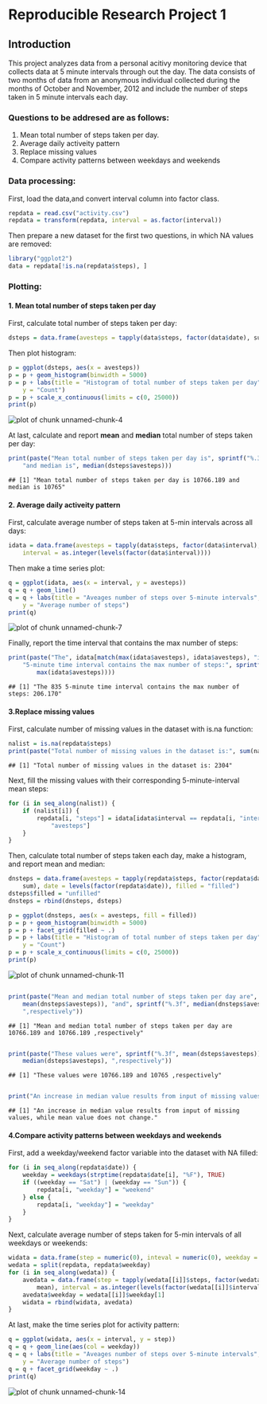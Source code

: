 Reproducible Research Project 1
========================================================
## Introduction
This project analyzes data from a personal acitivy monitoring device that collects data at 5 minute intervals through out the day. The data consists of two months of data from an anonymous individual collected during the months of October and November, 2012 and include the number of steps taken in 5 minute intervals each day.

### Questions to be addresed are as follows:
1. Mean total number of steps taken per day.
2. Average daily activeity pattern
3. Replace missing values
4. Compare activity patterns between weekdays and weekends

### Data processing:

First, load the data,and  convert interval column into factor class.

```r
repdata = read.csv("activity.csv")
repdata = transform(repdata, interval = as.factor(interval))
```


Then prepare a new dataset for the first two questions, in which NA values are removed:

```r
library("ggplot2")
data = repdata[!is.na(repdata$steps), ]
```


### Plotting:
#### 1. Mean total number of steps taken per day
First, calculate total number of steps taken per day:

```r
dsteps = data.frame(avesteps = tapply(data$steps, factor(data$date), sum), date = levels(factor(data$date)))
```


Then plot histogram:

```r
p = ggplot(dsteps, aes(x = avesteps))
p = p + geom_histogram(binwidth = 5000)
p = p + labs(title = "Histogram of total number of steps taken per day", x = "Total number of steps taken per day", 
    y = "Count")
p = p + scale_x_continuous(limits = c(0, 25000))
print(p)
```

![plot of chunk unnamed-chunk-4](figure/unnamed-chunk-4.png) 


At last, calculate and report **mean** and **median** total number of steps taken per day:

```r
print(paste("Mean total number of steps taken per day is", sprintf("%.3f", mean(dsteps$avesteps)), 
    "and median is", median(dsteps$avesteps)))
```

```
## [1] "Mean total number of steps taken per day is 10766.189 and median is 10765"
```


#### 2. Average daily activeity pattern 
First, calculate average number of steps taken at 5-min intervals across all days:

```r
idata = data.frame(avesteps = tapply(data$steps, factor(data$interval), mean), 
    interval = as.integer(levels(factor(data$interval))))
```


Then make a time series plot:

```r
q = ggplot(idata, aes(x = interval, y = avesteps))
q = q + geom_line()
q = q + labs(title = "Aveages number of steps over 5-minute intervals", x = "5-min Interval", 
    y = "Average number of steps")
print(q)
```

![plot of chunk unnamed-chunk-7](figure/unnamed-chunk-7.png) 


Finally, report the time interval that contains the max number of steps:

```r
print(paste("The", idata[match(max(idata$avesteps), idata$avesteps), "interval"], 
    "5-minute time interval contains the max number of steps:", sprintf("%.3f", 
        max(idata$avesteps))))
```

```
## [1] "The 835 5-minute time interval contains the max number of steps: 206.170"
```


#### 3.Replace missing values
First, calculate number of missing values in the dataset with is.na function:

```r
nalist = is.na(repdata$steps)
print(paste("Total number of missing values in the dataset is:", sum(nalist)))
```

```
## [1] "Total number of missing values in the dataset is: 2304"
```


Next, fill the missing values with their corresponding 5-minute-interval mean steps:

```r
for (i in seq_along(nalist)) {
    if (nalist[i]) {
        repdata[i, "steps"] = idata[idata$interval == repdata[i, "interval"], 
            "avesteps"]
    }
}
```


Then, calculate total number of steps taken each day, make a histogram, and report mean and median:

```r
dnsteps = data.frame(avesteps = tapply(repdata$steps, factor(repdata$date), 
    sum), date = levels(factor(repdata$date)), filled = "filled")
dsteps$filled = "unfilled"
dnsteps = rbind(dnsteps, dsteps)

p = ggplot(dnsteps, aes(x = avesteps, fill = filled))
p = p + geom_histogram(binwidth = 5000)
p = p + facet_grid(filled ~ .)
p = p + labs(title = "Histogram of total number of steps taken per day", x = "Total number of steps taken per day", 
    y = "Count")
p = p + scale_x_continuous(limits = c(0, 25000))
print(p)
```

![plot of chunk unnamed-chunk-11](figure/unnamed-chunk-11.png) 

```r

print(paste("Mean and median total number of steps taken per day are", sprintf("%.3f", 
    mean(dnsteps$avesteps)), "and", sprintf("%.3f", median(dnsteps$avesteps)), 
    ",respectively"))
```

```
## [1] "Mean and median total number of steps taken per day are 10766.189 and 10766.189 ,respectively"
```

```r

print(paste("These values were", sprintf("%.3f", mean(dsteps$avesteps)), "and", 
    median(dsteps$avesteps), ",respectively"))
```

```
## [1] "These values were 10766.189 and 10765 ,respectively"
```

```r

print("An increase in median value results from input of missing values, while mean value does not change.")
```

```
## [1] "An increase in median value results from input of missing values, while mean value does not change."
```


#### 4.Compare activity patterns between weekdays and weekends
First, add a weekday/weekend factor variable into the dataset with NA filled:

```r
for (i in seq_along(repdata$date)) {
    weekday = weekdays(strptime(repdata$date[i], "%F"), TRUE)
    if ((weekday == "Sat") | (weekday == "Sun")) {
        repdata[i, "weekday"] = "weekend"
    } else {
        repdata[i, "weekday"] = "weekday"
    }
}
```

Next, calculate average number of steps taken for 5-min intervals of all weekdays or weekends:

```r
widata = data.frame(step = numeric(0), inteval = numeric(0), weekday = numeric(0))
wedata = split(repdata, repdata$weekday)
for (i in seq_along(wedata)) {
    avedata = data.frame(step = tapply(wedata[[i]]$steps, factor(wedata[[i]]$interval), 
        mean), interval = as.integer(levels(factor(wedata[[i]]$interval))))
    avedata$weekday = wedata[[i]]$weekday[1]
    widata = rbind(widata, avedata)
}
```


At last, make the time series plot for activity pattern:

```r
q = ggplot(widata, aes(x = interval, y = step))
q = q + geom_line(aes(col = weekday))
q = q + labs(title = "Aveages number of steps over 5-minute intervals", x = "5-min Interval", 
    y = "Average number of steps")
q = q + facet_grid(weekday ~ .)
print(q)
```

![plot of chunk unnamed-chunk-14](figure/unnamed-chunk-14.png) 

